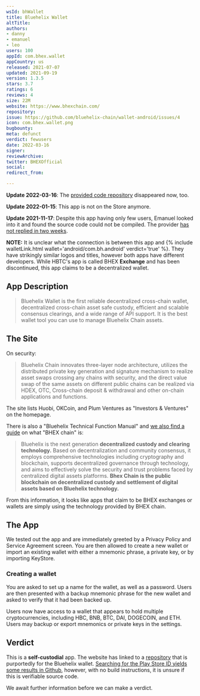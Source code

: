 ```yaml
---
wsId: bhWallet
title: Bluehelix Wallet
altTitle: 
authors:
- danny
- emanuel
- leo
users: 100
appId: com.bhex.wallet
appCountry: us
released: 2021-07-07
updated: 2021-09-19
version: 1.3.5
stars: 3.7
ratings: 6
reviews: 4
size: 22M
website: https://www.bhexchain.com/
repository: 
issue: https://github.com/bluehelix-chain/wallet-android/issues/4
icon: com.bhex.wallet.png
bugbounty: 
meta: defunct
verdict: fewusers
date: 2022-03-16
signer: 
reviewArchive: 
twitter: BHEXOfficial
social: 
redirect_from: 

---
```


**Update 2022-03-16**: The [provided code repository](https://github.com/bluehelix-chain/wallet-android) disappeared now, too.

**Update 2022-01-15**: This app is not on the Store anymore.

**Update 2021-11-17**: Despite this app having only few users, Emanuel looked
into it and found the source code could not be compiled. The provider
[has not replied in two weeks](https://github.com/bluehelix-chain/wallet-android/issues/4).

**NOTE:** It is unclear what the connection is between this app and {% include walletLink.html wallet='android/com.bh.android' verdict='true' %}. They have strikingly similar logos and titles, however both apps have different developers. While HBTC's app is called BHEX **Exchange** and has been discontinued, this app claims to be a decentralized wallet.

## App Description

> Bluehelix Wallet is the first reliable decentralized cross-chain wallet, decentralized cross-chain asset safe custody, efficient and scalable consensus clearings, and a wide range of API support. It is the best wallet tool you can use to manage Bluehelix Chain assets.


## The Site

On security:

> Bluehelix Chain innovates three-layer node architecture, utilizes the distributed private key generation and signature mechanism to realize asset swaps crossing any chains with security, and the direct value swap of the same assets on different public chains can be realized via HDEX, OTC, Cross-chain deposit & withdrawal and other on-chain applications and functions.

The site lists Huobi, OKCoin, and Plum Ventures as "Investors & Ventures" on the homepage.

There is also a "Bluehelix Technical Function Manual" and [we also find a guide](https://docs.bhexchain.com/en/home.html) on what "BHEX chain" is:

> Bluehelix is the next generation **decentralized custody and clearing technology.** Based on decentralization and community consensus, it employs comprehensive technologies including cryptography and blockchain, supports decentralized governance through technology, and aims to effectively solve the security and trust problems faced by centralized digital assets platforms. **Bhex Chain is the public blockchain on decentralized custody and settlement of digital assets based on Bluehelix technology.**

From this information, it looks like apps that claim to be BHEX exchanges or wallets are simply using the technology provided by BHEX chain.

## The App

We tested out the app and are immediately greeted by a Privacy Policy and Service Agreement screen. You are then allowed to create a new wallet or import an existing wallet with either a mnemonic phrase, a private key, or by importing KeyStore.

### Creating a wallet

You are asked to set up a name for the wallet, as well as a password. Users are then presented with a backup mnemonic phrase for the new wallet and asked to verify that it had been backed up.

Users now have access to a wallet that appears to hold multiple cryptocurrencies, including HBC, BNB, BTC, DAI, DOGECOIN, and ETH. Users may backup or export mnemonics or private keys in the settings.

## Verdict

This is a **self-custodial** app. The website has linked to a [repository](https://github.com/bluehelix-chain/wallet-android) that is purportedly for the Bluehelix wallet. [Searching for the Play Store ID yields some results in Github](https://github.com/bluehelix-chain/wallet-android/search?q=com.bhex.wallet), however, with no build instructions, it is unsure if this is verifiable source code.

We await further information before we can make a verdict.

